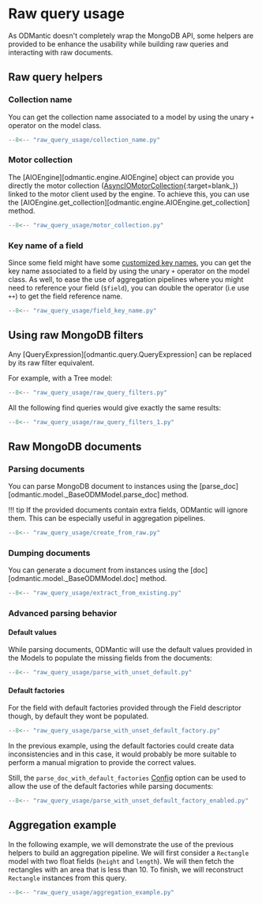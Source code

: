 # Raw query usage

As ODMantic doesn't completely wrap the MongoDB API, some helpers are provided to be
enhance the usability while building raw queries and interacting with raw documents.

## Raw query helpers

### Collection name
You can get the collection name associated to a model by using the unary `+` operator on
the model class.
```python linenums="1"
--8<-- "raw_query_usage/collection_name.py"
```

### Motor collection
The [AIOEngine][odmantic.engine.AIOEngine] object can provide you directly the motor
collection
([AsyncIOMotorCollection](https://motor.readthedocs.io/en/stable/api-asyncio/asyncio_motor_collection.html){:target=blank_})
linked to the motor client used by the engine. To achieve this, you can use the
[AIOEngine.get_collection][odmantic.engine.AIOEngine.get_collection] method.

```python linenums="1" hl_lines="9"
--8<-- "raw_query_usage/motor_collection.py"
```

### Key name of a field
Since some field might have some [customized key names](fields.md#document-structure),
you can get the key name associated to a field by using the unary `+` operator on the
model class. As well, to ease the use of aggregation pipelines where you might need to
reference your field (`$field`), you can double the operator (i.e use `++`) to get the
field reference name.

```python linenums="1"
--8<-- "raw_query_usage/field_key_name.py"
```

## Using raw MongoDB filters
Any [QueryExpression][odmantic.query.QueryExpression] can be replaced by its raw filter
equivalent.

For example, with a Tree model:

```python linenums="1"
--8<-- "raw_query_usage/raw_query_filters.py"
```

All the following find queries would give exactly the same results:
```python
--8<-- "raw_query_usage/raw_query_filters_1.py"
```

## Raw MongoDB documents
### Parsing documents
You can parse MongoDB document to instances using the
[parse_doc][odmantic.model._BaseODMModel.parse_doc] method.

!!! tip
    If the provided documents contain extra fields, ODMantic will ignore them. This can
    be especially useful in aggregation pipelines.

```python linenums="1" hl_lines="20 27 38-39 44"
--8<-- "raw_query_usage/create_from_raw.py"
```


### Dumping documents
You can generate a document from instances using the
[doc][odmantic.model._BaseODMModel.doc] method.
```python linenums="1" hl_lines="20 27 38-39 44"
--8<-- "raw_query_usage/extract_from_existing.py"
```

### Advanced parsing behavior

#### Default values
While parsing documents, ODMantic will use the default values provided in the Models to populate the missing fields from the documents:

```python linenums="1" hl_lines="8 11 18"
--8<-- "raw_query_usage/parse_with_unset_default.py"
```

#### Default factories

For the field with default factories provided through the Field descriptor though, by
default they wont be populated.

```python linenums="1" hl_lines="12 15 21-24"
--8<-- "raw_query_usage/parse_with_unset_default_factory.py"
```

In the previous example, using the default factories could create data inconsistencies
and in this case, it would probably be more suitable to perform a manual migration to
provide the correct values.

Still, the `parse_doc_with_default_factories`
[Config](modeling.md#advanced-configuration) option can be used to allow the use of the
default factories while parsing documents:

```python linenums="1" hl_lines="12 15 18 25"
--8<-- "raw_query_usage/parse_with_unset_default_factory_enabled.py"
```

## Aggregation example
In the following example, we will demonstrate the use of the previous helpers to build
an aggregation pipeline. We will first consider a `Rectangle` model with two float
fields (`height` and `length`). We will then fetch the rectangles with an area that is
less than 10. To finish, we will reconstruct `Rectangle` instances from this query.

```python linenums="1" hl_lines="20 27 38-39 44"
--8<-- "raw_query_usage/aggregation_example.py"
```
